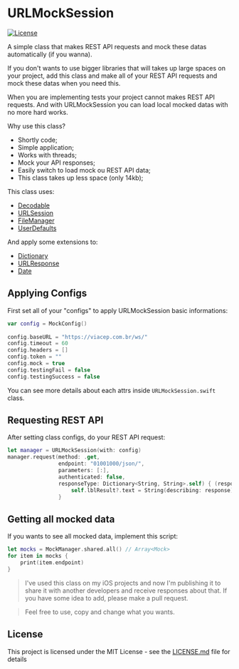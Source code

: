 # URLMockSession

[![License](http://img.shields.io/:license-mit-blue.svg?style=flat)](http://badges.mit-license.org)

A simple class that makes REST API requests and mock these datas automatically (if you wanna).

If you don't wants to use bigger libraries that will takes up large spaces on your project, add this class and make all of your REST API requests and mock these datas when you need this.

When you are implementing tests your project cannot makes REST API requests. And with URLMockSession you can load local mocked datas with no more hard works.

Why use this class?

* Shortly code;
* Simple application;
* Works with threads;
* Mock your API responses;
* Easily switch to load mock ou REST API data;
* This class takes up less space (only 14kb);

This class uses:

* [Decodable](https://developer.apple.com/documentation/swift/decodable)
* [URLSession](https://developer.apple.com/documentation/foundation/urlsession)
* [FileManager](https://developer.apple.com/documentation/foundation/filemanager)
* [UserDefaults](https://developer.apple.com/documentation/foundation/userdefaults)

And apply some extensions to:

* [Dictionary](https://developer.apple.com/documentation/swift/dictionary)
* [URLResponse](https://developer.apple.com/documentation/foundation/urlresponse)
* [Date](https://developer.apple.com/documentation/foundation/date)

## Applying Configs

First set all of your "configs" to apply URLMockSession basic informations:

```swift
var config = MockConfig()
        
config.baseURL = "https://viacep.com.br/ws/"
config.timeout = 60
config.headers = []
config.token = ""
config.mock = true
config.testingFail = false
config.testingSuccess = false
```

You can see more details about each attrs inside `URLMockSession.swift` class.

## Requesting REST API

After setting class configs, do your REST API request:

```swift
let manager = URLMockSession(with: config)
manager.request(method: .get,
                endpoint: "01001000/json/",
                parameters: [:],
                authenticated: false,
                responseType: Dictionary<String, String>.self) { (response, code) in
                    self.lblResult?.text = String(describing: response)
                }
```

## Getting all mocked data

If you wants to see all mocked data, implement this script:

```swift
let mocks = MockManager.shared.all() // Array<Mock>
for item in mocks {
    print(item.endpoint)
}
```

> I've used this class on my iOS projects and now I'm publishing it to share it with another developers and receive responses about that. If you have some idea to add, please make a pull request.

> Feel free to use, copy and change what you wants.

## License

This project is licensed under the MIT License - see the [LICENSE.md](LICENSE.md) file for details

